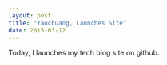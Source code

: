 ```yaml
---
layout: post
title: "Yaochuang, Launches Site"
date: 2015-03-12
---
```

Today, I launches my tech blog site on github.
